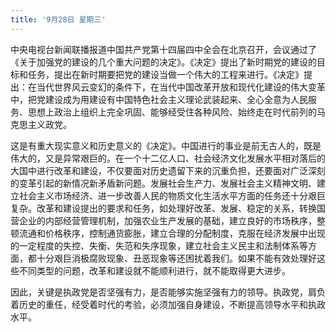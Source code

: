 ```yaml
---
title: '9月28日 星期三'
---
```


中央电视台新闻联播报道中国共产党第十四届四中全会在北京召开，会议通过了《关于加强党的建设的几个重大问题的决定》。《决定》提出了新时期党的建设的目标和任务，提出在新时期要把党的建设当做一个伟大的工程来进行。《决定》提出：在当代世界风云变幻的条件下，在当代中国改革开放和现代化建设的伟大变革中，把党建设成为用建设有中国特色社会主义理论武装起来、全心全意为人民服务、思想上政治上组织上完全巩固、能够经受住各种风险、始终走在时代前列的马克思主义政党。

这是有重大现实意义和历史意义的《决定》。中国进行的事业是前无古人的，既是伟大的，又是异常艰巨的。在一个十二亿人口、社会经济文化发展水平相对落后的大国中进行改革和建设，不仅要面对历史遗留下来的沉重负担，还要面对广泛深刻的变革引起的新情况新矛盾新问题。发展社会生产力、发展社会主义精神文明、建立社会主义市场经济、进一步改善人民的物质文化生活水平方面的任务还十分艰巨复杂。改革和建设提出的要求和任务，如处理好改革、发展、稳定的关系，转换国营企业的内部经营管理机制，加强农业生产发展的基础，建立良好的市场秩序，整顿流通和价格秩序，控制通货膨胀，建立合理的分配制度，克服在经济发展中出现的一定程度的失控、失衡、失范和失序现象，建立社会主义民主和法制体系等方面，都十分艰巨消极腐败现象、丑恶现象等还困扰着我们。如果不能有效处理好这些不同类型的问题，改革和建设就不能顺利进行，就不能取得更大进步。

因此，关键是执政党是否坚强有力，是否能够实施坚强有力的领导。执政党，肩负着历史的重任，经受着时代的考验，必须加强自身建设，不断提高领导水平和执政水平。

